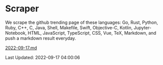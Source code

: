 # Scraper

We scrape the github trending page of these languages: Go, Rust, Python, Ruby, C++, C, Java, Shell, Makefile, Swift, Objective-C, Kotlin, Jupyter-Notebook, HTML, JavaScript, TypeScript, CSS, Vue, TeX, Markdown, and push a markdown result everyday.

[2022-09-17.md](https://github.com/yangwenmai/github-trending-backup/blob/master/2022-09-17.md)

Last Updated: 2022-09-17 04:00:06